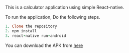 This is a calculator application using simple React-native.

To run the application, Do the following steps.

```ruby
1. Clone the repository
2. npm install
3. react-native run-android
```

You can download the APK from [here](https://github.com/2010abinas/Calculator_App/blob/master/Calculator.apk)